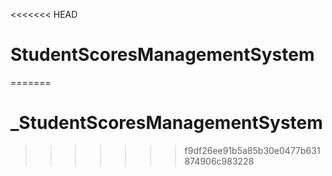 <<<<<<< HEAD
# StudentScoresManagementSystem
=======
# _StudentScoresManagementSystem
>>>>>>> f9df26ee91b5a85b30e0477b631874906c983228
